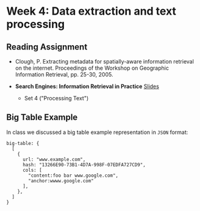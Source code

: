 # Week 4: Data extraction and text processing

## Reading Assignment

* Clough, P. Extracting metadata for spatially-aware information retrieval on the internet. Proceedings of the Workshop on Geographic Information Retrieval, pp. 25-30, 2005.

* **Search Engines: Information Retrieval in Practice** [Slides](http://www.search-engines-book.com/slides/) 
  * Set 4 ("Processing Text") 

## Big Table Example

In class we discussed a big table example representation in `JSON` format:

```
big-table: {
  [ 
    { 
      url: "www.example.com",
      hash: "13266E90-73B1-4D7A-998F-07EDFA727CD9",
      cols: [
        "content:foo bar www.google.com",
        "anchor:wwww.google.com" 
      ],
    },
  ]
}
```
